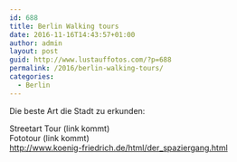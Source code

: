 ```yaml
---
id: 688
title: Berlin Walking tours
date: 2016-11-16T14:43:57+01:00
author: admin
layout: post
guid: http://www.lustauffotos.com/?p=688
permalink: /2016/berlin-walking-tours/
categories:
  - Berlin
---
```

Die beste Art die Stadt zu erkunden:

Streetart Tour (link kommt)  
Fototour (link kommt)  
<http://www.koenig-friedrich.de/html/der_spaziergang.html>